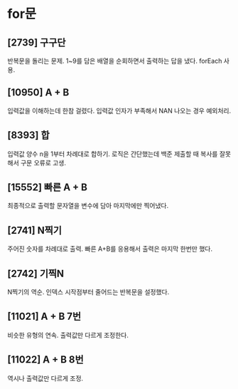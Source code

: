 # for문

## [2739] 구구단

반복문을 돌리는 문제. 1~9를 담은 배열을 순회하면서 출력하는 답을 냈다. forEach 사용.

## [10950] A + B

입력값을 이해하는데 한참 걸렸다. 입력값 인자가 부족해서 NAN 나오는 경우 예외처리.

## [8393] 합

입력값 양수 n을 1부터 차례대로 합하기. 로직은 간단했는데 백준 제출할 때 복사를 잘못해서 구문 오류로 고생.

## [15552] 빠른 A + B

최종적으로 출력할 문자열을 변수에 담아 마지막에만 찍어냈다.

## [2741] N찍기

주어진 숫자를 차례대로 출력. 빠른 A+B를 응용해서 출력은 마지막 한번만 했다.

## [2742] 기찍N

N찍기의 역순. 인덱스 시작점부터 줄어드는 반복문을 설정했다.

## [11021] A + B 7번

비슷한 유형의 연속. 출력값만 다르게 조정한다.

## [11022] A + B 8번

역시나 출력값만 다르게 조정.
